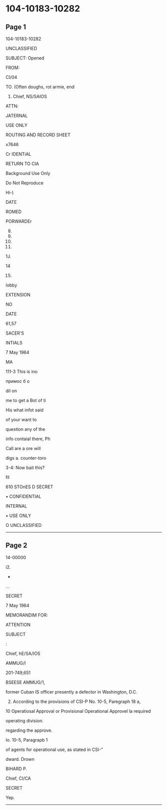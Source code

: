 # 104-10183-10282

## Page 1

104-10183-10282

UNCLASSIFIED

SUBJECT: Opened

FROM:

CI/04

TO. (Often doughs, rot armie, end

1. Chief, NS/SAIOS

ATTN:

JATERNAL

USE ONLY

ROUTING AND RECORD SHEET

x7646

Cr IDENTiAL

RETURN TO CIA

Background Use Only

Do Not Reproduce

Hi-)

DATE

ROMED

PORWARDEr

8.

10.

11.

12.

1J.

14

15.

lobby

EXTENSION

NO

DATE

61,57

SACER'S

INTIALS

7 May 1964

MA

111-3 This is ino

примос б о

dil on

me to get a Bot of ti

His what infot said

of your want to

question any of the

info contaial there, Ph

Call are a ore will

digs a. counter-toro

3-4: Now bait this?

fil

610 STOnES D SECRET

• CONFIDENTIAL

INTERNAL

• USE ONLY

O UNCLASSIFIED

---

## Page 2

14-00000

i2.

-

...

SECRET

7 May 1964

MEMORANDIM FOR:

ATTENTION

SUBJECT

:

Chief, hE/SA/IOS

AMMUG/I

201-749,651

BSEESE AMMUG/1,

former Cuban IS officer presently a defector in Washington, D.C.

2. According to the provisions of CSI-P No. 10-5, Paregraph 18 a,

10 Operatiosal Approval or Provisional Operational Approvel la required

operating division.

regarding the approve.

Io. 10-5, Paragrapb 1

of agents for operational use, as stated in CSI-"

dward. Drown

BIHARD P.

Chief, CI/CA

SECRET

Yep.

---

